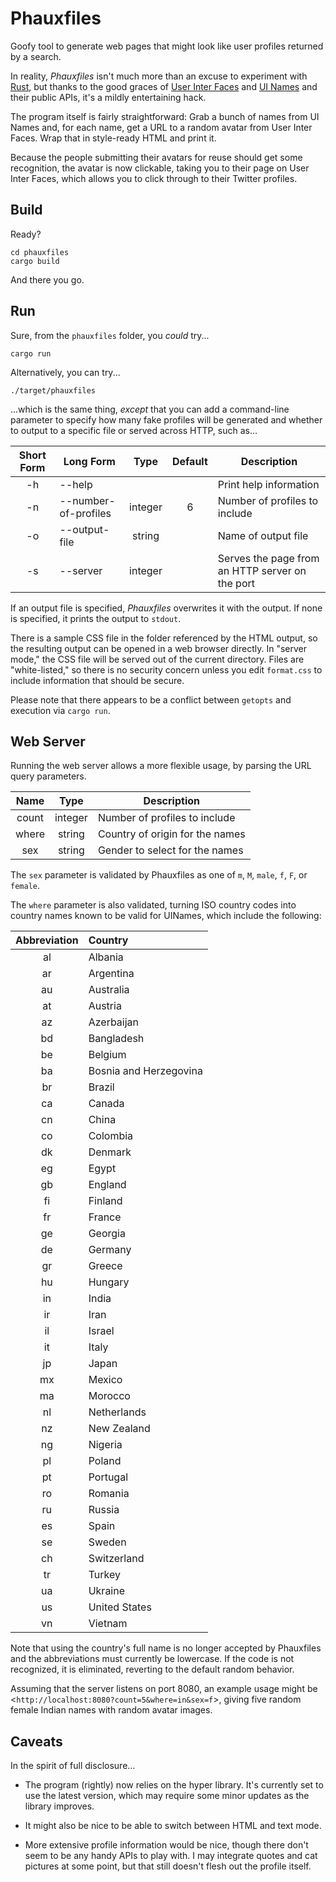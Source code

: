 Phauxfiles
==========

Goofy tool to generate web pages that might look like user profiles returned by a search.

In reality, _Phauxfiles_ isn't much more than an excuse to experiment with [Rust](http://rust-lang.org/), but thanks to the good graces of [User Inter Faces](http://uifaces.com/) and [UI Names](http://uinames.com/) and their public APIs, it's a mildly entertaining hack.

The program itself is fairly straightforward:  Grab a bunch of names from UI Names and, for each name, get a URL to a random avatar from User Inter Faces.  Wrap that in style-ready HTML and print it.

Because the people submitting their avatars for reuse should get some recognition, the avatar is now clickable, taking you to their page on User Inter Faces, which allows you to click through to their Twitter profiles.

Build
-----

Ready?

    cd phauxfiles
    cargo build

And there you go.

Run
---

Sure, from the `phauxfiles` folder, you _could_ try...

    cargo run

Alternatively, you can try...

    ./target/phauxfiles

...which is the same thing, _except_ that you can add a command-line parameter to specify how many fake profiles will be generated and whether to output to a specific file or served across HTTP, such as...

|**Short Form**|**Long Form**|**Type** |**Default**|**Description**|
|:------------:| ----------- |:-------:|:---------:| ------------- |
| -h | --help                |         |           | Print help information |
| -n | --number-of-profiles  | integer | 6         | Number of profiles to include |
| -o | --output-file         | string  |           | Name of output file |
| -s | --server              | integer |           | Serves the page from an HTTP server on the port |

If an output file is specified, _Phauxfiles_ overwrites it with the output.  If none is specified, it prints the output to `stdout`.

There is a sample CSS file in the folder referenced by the HTML output, so the resulting output can be opened in a web browser directly.  In "server mode," the CSS file will be served out of the current directory.  Files are "white-listed," so there is no security concern unless you edit `format.css` to include information that should be secure.

Please note that there appears to be a conflict between `getopts` and execution via `cargo run`.

Web Server
----------

Running the web server allows a more flexible usage, by parsing the URL query parameters.

|**Name**|**Type** |**Description**|
|:------:|:-------:| ------------- |
| count  | integer | Number of profiles to include   |
| where  | string  | Country of origin for the names |
| sex    | string  | Gender to select for the names  |

The `sex` parameter is validated by Phauxfiles as one of `m`, `M`, `male`, `f`, `F`, or `female`.

The `where` parameter is also validated, turning ISO country codes into country names known to be valid for UINames, which include the following:

|**Abbreviation**|**Country** |
|:--------------:|:---------  |
| al | Albania                |
| ar | Argentina              |
| au | Australia              |
| at | Austria                |
| az | Azerbaijan             |
| bd | Bangladesh             |
| be | Belgium                |
| ba | Bosnia and Herzegovina |
| br | Brazil                 |
| ca | Canada                 |
| cn | China                  |
| co | Colombia               |
| dk | Denmark                |
| eg | Egypt                  |
| gb | England                |
| fi | Finland                |
| fr | France                 |
| ge | Georgia                |
| de | Germany                |
| gr | Greece                 |
| hu | Hungary                |
| in | India                  |
| ir | Iran                   |
| il | Israel                 |
| it | Italy                  |
| jp | Japan                  |
| mx | Mexico                 |
| ma | Morocco                |
| nl | Netherlands            |
| nz | New Zealand            |
| ng | Nigeria                |
| pl | Poland                 |
| pt | Portugal               |
| ro | Romania                |
| ru | Russia                 |
| es | Spain                  |
| se | Sweden                 |
| ch | Switzerland            |
| tr | Turkey                 |
| ua | Ukraine                |
| us | United States          |
| vn | Vietnam                |

Note that using the country's full name is no longer accepted by Phauxfiles and the abbreviations must currently be lowercase.  If the code is not recognized, it is eliminated, reverting to the default random behavior.

Assuming that the server listens on port 8080, an example usage might be <`http://localhost:8080?count=5&where=in&sex=f`>, giving five random female Indian names with random avatar images.

Caveats
-------

In the spirit of full disclosure...

 - The program (rightly) now relies on the hyper library.  It's currently set to use the latest version, which may require some minor updates as the library improves.

 - It might also be nice to be able to switch between HTML and text mode.

 - More extensive profile information would be nice, though there don't seem to be any handy APIs to play with.  I may integrate quotes and cat pictures at some point, but that still doesn't flesh out the profile itself.

